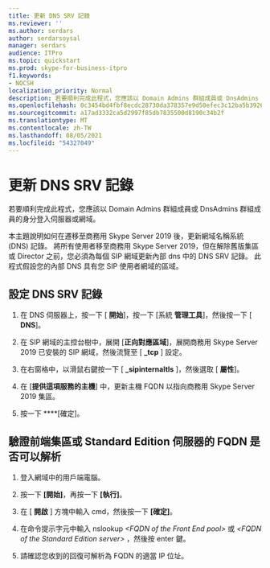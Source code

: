 ```yaml
---
title: 更新 DNS SRV 記錄
ms.reviewer: ''
ms.author: serdars
author: serdarsoysal
manager: serdars
audience: ITPro
ms.topic: quickstart
ms.prod: skype-for-business-itpro
f1.keywords:
- NOCSH
localization_priority: Normal
description: 若要順利完成此程式，您應該以 Domain Admins 群組成員或 DnsAdmins 群組成員的身分登入伺服器或網域。
ms.openlocfilehash: 0c3454bd4fbf8ecdc28730da378357e9d50efec3c12ba5b3926abb61010979ab
ms.sourcegitcommit: a17ad3332ca5d2997f85db7835500d8190c34b2f
ms.translationtype: MT
ms.contentlocale: zh-TW
ms.lasthandoff: 08/05/2021
ms.locfileid: "54327049"
---
```

# <a name="update-dns-srv-records"></a>更新 DNS SRV 記錄

若要順利完成此程式，您應該以 Domain Admins 群組成員或 DnsAdmins 群組成員的身分登入伺服器或網域。
  
本主題說明如何在遷移至商務用 Skype Server 2019 後，更新網域名稱系統 (DNS) 記錄。 將所有使用者移至商務用 Skype Server 2019，但在解除舊版集區或 Director 之前，您必須為每個 SIP 網域更新內部 dns 中的 DNS SRV 記錄。 此程式假設您的內部 DNS 具有您 SIP 使用者網域的區域。
  
## <a name="to-configure-a-dns-srv-record"></a>設定 DNS SRV 記錄

1. 在 DNS 伺服器上，按一下 [ **開始**]，按一下 [系統 **管理工具**]，然後按一下 [ **DNS**]。
    
2. 在 SIP 網域的主控台樹中，展開 [**正向對應區域**]，展開商務用 Skype Server 2019 已安裝的 SIP 網域，然後流覽至 [ **_tcp** ] 設定。 
    
3. 在右窗格中，以滑鼠右鍵按一下 [ **_sipinternaltls** ]，然後選取 [ **屬性**]。
    
4. 在 [**提供這項服務的主機**] 中，更新主機 FQDN 以指向商務用 Skype Server 2019 集區。
    
5. 按一下 ****[確定]。
    
## <a name="to-verify-that-the-fqdn-of-the-front-end-pool-or-standard-edition-server-can-be-resolved"></a>驗證前端集區或 Standard Edition 伺服器的 FQDN 是否可以解析

1. 登入網域中的用戶端電腦。
    
2. 按一下 **[開始]**，再按一下 **[執行]**。
    
3. 在 [ **開啟** ] 方塊中輸入 cmd，然後按一下 **[確定]**。
    
4. 在命令提示字元中輸入 nslookup _\<FQDN of the Front End pool\>_ 或  _\<FQDN of the Standard Edition server\>_ ，然後按 enter 鍵。
    
5. 請確認您收到的回復可解析為 FQDN 的適當 IP 位址。
    

